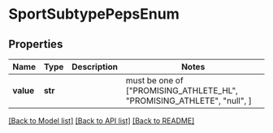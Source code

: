 # SportSubtypePepsEnum

## Properties
Name | Type | Description | Notes
------------ | ------------- | ------------- | -------------
**value** | **str** |  |  must be one of ["PROMISING_ATHLETE_HL", "PROMISING_ATHLETE", "null", ]

[[Back to Model list]](../README.md#documentation-for-models) [[Back to API list]](../README.md#documentation-for-api-endpoints) [[Back to README]](../README.md)


